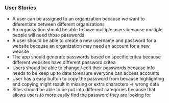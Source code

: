 ### User Stories

* A user can be assigned to an organization because we want to diferentiate between different organizations
* An organization should be able to have multiple users because multiple people will need those passwords
* A user should be able to create a new username and password for a website because an organization may need an account for a new website
* The app should generate passwords based on specific critea because different websites have different password critea
* Users should be able to change / edit their passwords because info needs to be keep up to date to ensure everyone can access accounts
* User has a easy button to copy the password from because highlighting and copying might result in missing or extra characters -> wrong data
* Sites should be able to be put into different categories because that allows users to more easily find the password they are looking for

